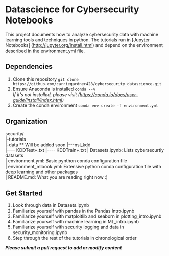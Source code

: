# Datascience for Cybersecurity Notebooks

This project documents how to analyze cybersecurity data with machine learning tools and techniques in python.  The tutorials run in [Jupyter Notebooks] (http://jupyter.org/install.html) and depend on the environment described in the environment.yml file.  

## Dependencies
1. Clone this repository
`git clone https://github.com/carriegardner428/cybersecurity_datascience.git`
2. Ensure Anaconda is installed
`conda --v`  
  <em> If it's not installed, please visit (https://conda.io/docs/user-guide/install/index.html) </em> 
3. Create the conda environment
`conda env create -f environment.yml`

## Organization
security/  
|-tutorials  
|-data  ** Will be added soon
|---nsl_kdd  
|---- KDDTest+.txt
|---- KDDTrain+.txt
| Datasets.ipynb: Lists cybersecurtiy datasets  
| environment.yml: Basic pynthon conda configuration file  
| environment_mlbook.yml: Extensive python conda configuration file with deep   learning and other packages  
| README.md:  What you are reading right now :)  

## Get Started
1. Look through data in Datasets.ipynb
2. Familiarize yourself with pandas in the Pandas Intro.ipynb
3. Familiarize yourself with matploitlib and seaborn in plotting_intro.ipynb
4. Familiarize yourself with machine learning in ML_intro.ipynb
5. Familiarize yourself with security logging and data in security_monitoring.ipynb
6. Step through the rest of the tutorials in chronological order

***Please submit a pull request to add or modify content***
